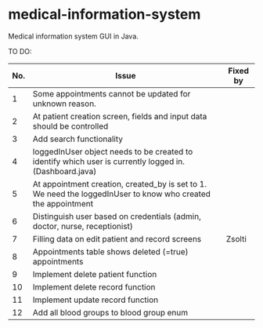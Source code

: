 # medical-information-system
Medical information system GUI in Java.

TO DO:

| No. 	 | Issue                                                                                                         	 | Fixed by 	 |
|-------|-----------------------------------------------------------------------------------------------------------------|------------|
| 1   	 | Some appointments cannot be updated for unknown reason.                                                       	 | 	          |
| 2   	 | At patient creation screen, fields and input data should be controlled                                        	 | 	          |
| 3   	 | Add search functionality                                                                                      	 | 	          |
| 4   	 | loggedInUser object needs to be created to identify which user is currently logged in. (Dashboard.java)       	 | 	          |
| 5   	 | At appointment creation, created_by is set to 1. We need the loggedInUser to know who created the appointment 	 | 	          |
| 6   	 | Distinguish user based on credentials (admin, doctor, nurse, receptionist)                                    	 | 	          |
| 7   	 | Filling data on edit patient and record screens                                                               	 | Zsolti	    |
| 8   	 | Appointments table shows deleted (=true) appointments                                                         	 | 	          |
| 9   	 | Implement delete patient function                                                                             	 | 	          |
| 10  	 | Implement delete record function                                                                              	 | 	          |
| 11  	 | Implement update record function                                                                              	 | 	          |
| 12  	 | Add all blood groups to  blood group enum                                                             	         | 	          |